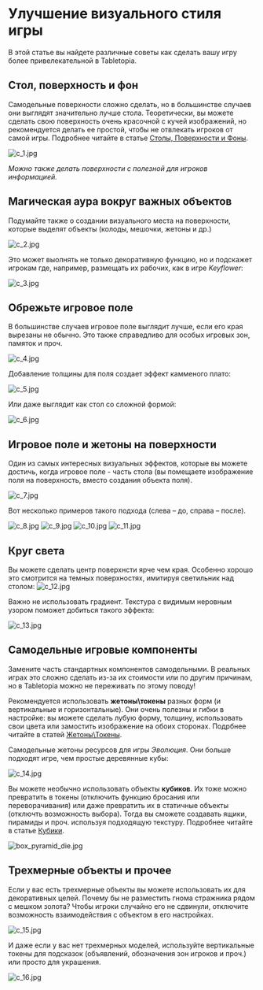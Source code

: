 # Улучшение визуального стиля игры

В этой статье вы найдете различные советы как сделать вашу игру более привелекательной в Tabletopia.

## Стол, поверхность и фон

Самодельные поверхности сложно сделать, но в большинстве случаев они выглядят значительно лучше стола.
Теоретически, вы можете сделать свою поверхность очень красочной с кучей изображений, но рекомендуется делать ее простой, чтобы не отвлекать игроков от самой игры. Подробнее читайте в статье [Столы, Поверхности и Фоны](../objects/tables-surfaces-and-skyboxes.md).

![c_1.jpg](http://beta.tabletopia.com/static/files/000/199/yFbFgZ0Mc4zPNtexssi5u5.jpg)

*Можно также делать поверхности с полезной для игроков информацией.*

## Магическая аура вокруг важных объектов

Подумайте также о создании визуального места на поверхности, которые выделят объекты (колоды, мешочки, жетоны и др.)

![c_2.jpg](http://beta.tabletopia.com/static/files/000/199/Z78r6waZWwVSyooRZMXh51.jpg)

Это может выолнять не только декоративную функцию, но и подскажет игрокам где, например, размещать их рабочих, как в игре *Keyflower*:

![c_3.jpg](http://beta.tabletopia.com/static/files/000/199/ooT1qTkOVunpkyzuzM5ejH.jpg)

## Обрежьте игровое поле

В большинстве случаев игровое поле выглядит лучше, если его края вырезаны не обычно. Это также справедливо для особых игровых зон, памяток и проч.

![c_4.jpg](http://beta.tabletopia.com/static/files/000/199/DIQmWDWy8rzm6eTEFFd2R8.jpg)

Добавление толщины для поля создает эффект камменого плато:

![c_5.jpg](http://beta.tabletopia.com/static/files/000/199/LbDSpwR2NwmFmKQjoiDyg4.jpg)

Или даже выглядит как стол со сложной формой:

![c_6.jpg](http://beta.tabletopia.com/static/files/000/199/2FbjQ2HAtUiCyqlwrjszd0.jpg)

## Игровое поле и жетоны на поверхности

Один из самых интересных визуальных эффектов, которые вы можете достичь, когда игровое поле - часть стола (вы помещаете изображение поля на поверхность, вместо создания объекта поля).

![c_7.jpg](http://beta.tabletopia.com/static/files/000/199/DwsyPqKe4MbYYyeUXhzRAJ.jpg)

Вот несколько примеров такого подхода (слева &#8211; до, справа &#8211; после).

![c_8.jpg](http://beta.tabletopia.com/static/files/000/199/n9zYvvB8EzTeOc2MNE200F.jpg)
![c_9.jpg](http://beta.tabletopia.com/static/files/000/199/NYjkylUIP1LoAF69yqEyoN.jpg)
![c_10.jpg](http://beta.tabletopia.com/static/files/000/199/nKpV8M0tRS8LJbYGDse7s3.jpg)
![c_11.jpg](http://beta.tabletopia.com/static/files/000/199/9LoD9DcKCwkYSQEJCi8yA7.jpg)

## Круг света

Вы можете сделать центр поверхнсти ярче чем края. Особенно хорошо это смотрится на темных поверхностях, имитируя светильник над столом:
![c_12.jpg](http://beta.tabletopia.com/static/files/000/199/kJa5u14uQ6ImRAUZRo6Ca1.jpg)

Важно не использовать градиент. Текстура с видимым неровным узором поможет добиться такого эффекта:

![c_13.jpg](http://beta.tabletopia.com/static/files/000/199/yzvz0S4KAGizAsHmN84k4F0.jpg)


## Самодельные игровые компоненты

Замените часть стандартных компонентов самодельными. В реальных играх это сложно сделать из-за их стоимости или по другим причинам, но в Tabletopia можно не переживать по этому поводу!

Рекомендуется использовать **жетоны\токены** разных форм (и вертикальные и горизонтальные). Они очень полезны и гибки в настройке: вы можете сделать лубую форму, толщину, использовать свои цвета или замостить изображение на обоих сторонах. Подрбнее читайте в статей [Жетоны\Токены](http://help.tabletopia.com/knowledge-base/token/).

Самодельные жетоны ресурсов для игры *Эволюция*. Они больше подходят игре, чем простые деревянные кубы:

![c_14.jpg](http://beta.tabletopia.com/static/files/000/199/4UeMkBXmDvWbiDFfYyJBc0.jpg)

Вы можете необычно использовать объекты **кубиков**. Их тоже можно превратить в токены (отключить функцию бросания или переворачивания) или даже превратить их в статичные объекты (отключть возможность выбора). Тогда вы сможете создавать ящики, пирамиды и проч. используя подходящую текстуру. Подробнее читайте в статье [Кубики](http://help.tabletopia.com/knowledge-base/die/).

![box_pyramid_die.jpg](http://beta.tabletopia.com/static/files/000/199/boS8vOU80SfmJqDCVCCQO2.jpg)


## Трехмерные объекты и прочее

Если у вас есть трехмерные объекты вы можете использовать их для декоративных целей. Почему бы не разместить гнома стражника рядом с мешком золота? Чтобы игроки случайно его не сдвинули, отключите возможность взаимодействия с объектом в его настройках.

![c_15.jpg](http://beta.tabletopia.com/static/files/000/199/T5cnzvG0FROLD8syqFqIyA.jpg)

И даже если у вас нет трехмерных моделей, используйте вертикальные токены для подсказок (объявлений, обозначения зон игроков и проч.) или просто для украшения.

![c_16.jpg](http://beta.tabletopia.com/static/files/000/199/dJl5gGamXBLDmuapQsx1O0.jpg)